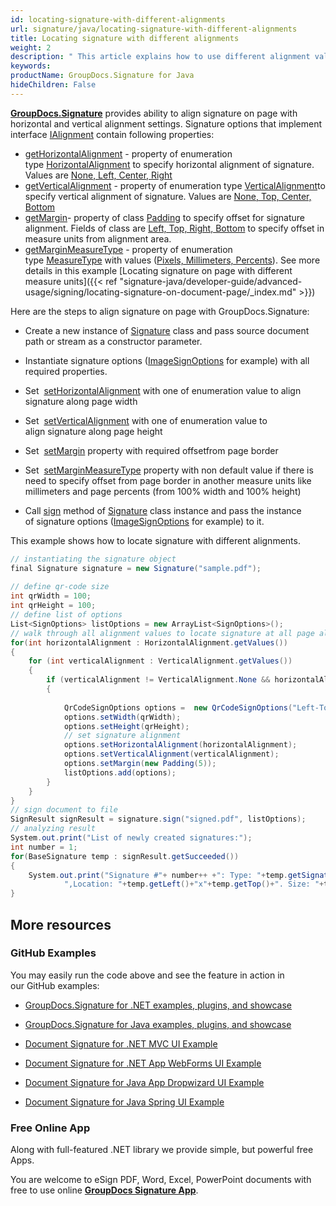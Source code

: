 ```yaml
---
id: locating-signature-with-different-alignments
url: signature/java/locating-signature-with-different-alignments
title: Locating signature with different alignments
weight: 2
description: " This article explains how to use different alignment values to locate signature on document page with GroupDocs.Signature API."
keywords: 
productName: GroupDocs.Signature for Java
hideChildren: False
---
```

[**GroupDocs.Signature**](https://products.groupdocs.com/signature/java) provides ability to align signature on page with horizontal and vertical alignment settings. Signature options that implement interface [IAlignment](https://apireference.groupdocs.com/java/signature/com.groupdocs.signature.domain.interfaces/IAlignment) contain following properties:

*   [getHorizontalAlignment](https://apireference.groupdocs.com/java/signature/com.groupdocs.signature.domain.interfaces/IAlignment#getHorizontalAlignment()) - property of enumeration type [HorizontalAlignment](https://apireference.groupdocs.com/java/signature/com.groupdocs.signature.domain.enums/HorizontalAlignment) to specify horizontal alignment of signature. Values are [None, Left, Center, Right](https://apireference.groupdocs.com/java/signature/com.groupdocs.signature.domain.enums/HorizontalAlignment)
*   [getVerticalAlignment](https://apireference.groupdocs.com/java/signature/com.groupdocs.signature.domain.interfaces/IAlignment#getVerticalAlignment()) - property of enumeration type [VerticalAlignment](https://apireference.groupdocs.com/java/signature/com.groupdocs.signature.domain.enums/VerticalAlignment)to specify vertical alignment of signature. Values are [None, Top, Center, Bottom](https://apireference.groupdocs.com/java/signature/com.groupdocs.signature.domain.enums/VerticalAlignment)
*   [getMargin](https://apireference.groupdocs.com/java/signature/com.groupdocs.signature.domain.interfaces/IAlignment#getMargin())\- property of class [Padding](https://apireference.groupdocs.com/java/signature/com.groupdocs.signature.domain/Padding) to specify offset for signature alignment. Fields of class are [Left, Top, Right, Bottom](https://apireference.groupdocs.com/java/signature/com.groupdocs.signature.domain/Padding) to specify offset in measure units from alignment area.
*   [getMarginMeasureType](https://apireference.groupdocs.com/java/signature/com.groupdocs.signature.domain.interfaces/IAlignment#getMarginMeasureType()) - property of enumeration type [MeasureType](https://apireference.groupdocs.com/java/signature/com.groupdocs.signature.domain.enums/MeasureType) with values ([Pixels, Millimeters, Percents](https://apireference.groupdocs.com/java/signature/com.groupdocs.signature.domain.enums/MeasureType)). See more details in this example [Locating signature on page with different measure units]({{< ref "signature-java/developer-guide/advanced-usage/signing/locating-signature-on-document-page/_index.md" >}})

Here are the steps to align signature on page with GroupDocs.Signature:

*   Create a new instance of [Signature](https://apireference.groupdocs.com/java/signature/com.groupdocs.signature/Signature) class and pass source document path or stream as a constructor parameter.
    
*   Instantiate signature options ([ImageSignOptions](https://apireference.groupdocs.com/java/signature/com.groupdocs.signature.options.sign/ImageSignOptions) for example) with all required properties.
    
*   Set  [setHorizontalAlignment](https://apireference.groupdocs.com/java/signature/com.groupdocs.signature.domain.interfaces/IAlignment#setHorizontalAlignment(int)) with one of enumeration value to align signature along page width
*   Set  [setVerticalAlignment](https://apireference.groupdocs.com/java/signature/com.groupdocs.signature.domain.interfaces/IAlignment#setVerticalAlignment(int)) with one of enumeration value to align signature along page height
*   Set  [setMargin](https://apireference.groupdocs.com/java/signature/com.groupdocs.signature.domain.interfaces/IAlignment#setMargin(com.groupdocs.signature.domain.Padding)) property with required offsetfrom page border
*   Set  [setMarginMeasureType](https://apireference.groupdocs.com/java/signature/com.groupdocs.signature.domain.interfaces/IAlignment#setMarginMeasureType(int)) property with non default value if there is need to specify offset from page border in another measure units like millimeters and page percents (from 100% width and 100% height)  
    
*   Call [sign](https://apireference.groupdocs.com/java/signature/com.groupdocs.signature/Signature#sign(java.io.OutputStream,%20java.util.List)) method of [Signature](https://apireference.groupdocs.com/java/signature/com.groupdocs.signature/Signature) class instance and pass the instance of signature options ([ImageSignOptions](https://apireference.groupdocs.com/java/signature/com.groupdocs.signature.options.sign/ImageSignOptions) for example) to it.

This example shows how to locate signature with different alignments.

```csharp
// instantiating the signature object
final Signature signature = new Signature("sample.pdf");
 
// define qr-code size
int qrWidth = 100;
int qrHeight = 100;
// define list of options        
List<SignOptions> listOptions = new ArrayList<SignOptions>();
// walk through all alignment values to locate signature at all page alignment areas
for(int horizontalAlignment : HorizontalAlignment.getValues())
{
    for (int verticalAlignment : VerticalAlignment.getValues())
    {
        if (verticalAlignment != VerticalAlignment.None && horizontalAlignment != HorizontalAlignment.None)
        {
 
            QrCodeSignOptions options =  new QrCodeSignOptions("Left-Top");
            options.setWidth(qrWidth);
            options.setHeight(qrHeight);
            // set signature alignment
            options.setHorizontalAlignment(horizontalAlignment);
            options.setVerticalAlignment(verticalAlignment);
            options.setMargin(new Padding(5));
            listOptions.add(options);
        }
    }
}
// sign document to file
SignResult signResult = signature.sign("signed.pdf", listOptions);
// analyzing result
System.out.print("List of newly created signatures:");
int number = 1;
for(BaseSignature temp : signResult.getSucceeded())
{
    System.out.print("Signature #"+ number++ +": Type: "+temp.getSignatureType()+" Id:"+temp.getSignatureId()+
            ",Location: "+temp.getLeft()+"x"+temp.getTop()+". Size: "+temp.getWidth()+"x"+temp.getHeight());
}
```

## More resources

### GitHub Examples 

You may easily run the code above and see the feature in action in our GitHub examples:

*   [GroupDocs.Signature for .NET examples, plugins, and showcase](https://github.com/groupdocs-signature/GroupDocs.Signature-for-.NET)
    
*   [GroupDocs.Signature for Java examples, plugins, and showcase](https://github.com/groupdocs-signature/GroupDocs.Signature-for-Java)
    
*   [Document Signature for .NET MVC UI Example](https://github.com/groupdocs-signature/GroupDocs.Signature-for-.NET-MVC) 
    
*   [Document Signature for .NET App WebForms UI Example](https://github.com/groupdocs-signature/GroupDocs.Signature-for-.NET-WebForms)
    
*   [Document Signature for Java App Dropwizard UI Example](https://github.com/groupdocs-signature/GroupDocs.Signature-for-Java-Dropwizard)
    
*   [Document Signature for Java Spring UI Example](https://github.com/groupdocs-signature/GroupDocs.Signature-for-Java-Spring)
    

### Free Online App 

Along with full-featured .NET library we provide simple, but powerful free Apps.

You are welcome to eSign PDF, Word, Excel, PowerPoint documents with free to use online **[GroupDocs Signature App](https://products.groupdocs.app/signature)**.
